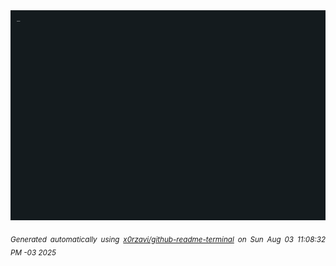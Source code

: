 <div align="justify">
<picture>
    <source media="(prefers-color-scheme: dark)" srcset="./output.gif">
    <source media="(prefers-color-scheme: light)" srcset="./output.gif">
    <img alt="GIFOS" src="output.gif">
</picture>

<sub><i>Generated automatically using [x0rzavi/github-readme-terminal](https://github.com/x0rzavi/github-readme-terminal) on Sun Aug 03 11:08:32 PM -03 2025</i></sub>

<!-- <details>
<summary>More details</summary>

</details> -->
</div>

<!-- Image deletion URL: NONE -->